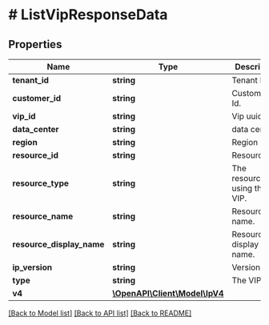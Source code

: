 # # ListVipResponseData

## Properties

Name | Type | Description | Notes
------------ | ------------- | ------------- | -------------
**tenant_id** | **string** | Tenant Id. |
**customer_id** | **string** | Customer&#39;s Id. |
**vip_id** | **string** | Vip uuid. |
**data_center** | **string** | data center. |
**region** | **string** | Region |
**resource_id** | **string** | Resource Id. |
**resource_type** | **string** | The resourceType using the VIP. | [optional]
**resource_name** | **string** | Resource name. |
**resource_display_name** | **string** | Resource display name. |
**ip_version** | **string** | Version of Ip. |
**type** | **string** | The VIP type. | [optional]
**v4** | [**\OpenAPI\Client\Model\IpV4**](IpV4.md) |  | [optional]

[[Back to Model list]](../../README.md#models) [[Back to API list]](../../README.md#endpoints) [[Back to README]](../../README.md)
